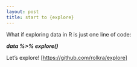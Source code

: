 ```yaml
---
layout: post
title: start to {explore}
---
```


What if exploring data in R is just one line of code:

***data %>% explore()***

Let’s explore!
[https://github.com/rolkra/explore]
